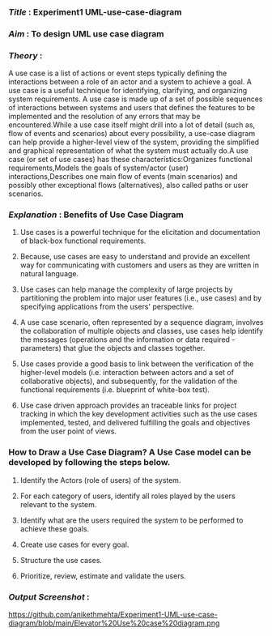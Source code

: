 ### ***Title*** : Experiment1 UML-use-case-diagram

### ***Aim*** : To design UML use case diagram

### ***Theory*** : 
A use case is a list of actions or event steps typically defining the interactions between a role of an actor and a system to achieve a goal. A use case is a useful technique for identifying, clarifying, and organizing system requirements. A use case is made up of a set of possible sequences of interactions between systems and users that defines the features to be implemented and the resolution of any errors that may be encountered.While a use case itself might drill into a lot of detail (such as, flow of events and scenarios) about every possibility, a use-case diagram can help provide a higher-level view of the system, providing the simplified and graphical representation of what the system must actually do.A use case (or set of use cases) has these characteristics:Organizes functional requirements,Models the goals of system/actor (user) interactions,Describes one main flow of events (main scenarios) and possibly other exceptional flows (alternatives), also called paths or user scenarios.

### ***Explanation*** : Benefits of Use Case Diagram
1. Use cases is a powerful technique for the elicitation and documentation of black-box functional requirements.

2. Because, use cases are easy to understand and provide an excellent way for communicating with customers and users as they are written in natural language.

3. Use cases can help manage the complexity of large projects by partitioning the problem into major user features (i.e., use cases) and by specifying applications from the users' perspective.

4. A use case scenario, often represented by a sequence diagram, involves the collaboration of multiple objects and classes, use cases help identify the messages (operations and the information or data required - parameters) that glue the objects and classes together.

5. Use cases provide a good basis to link between the verification of the higher-level models (i.e. interaction between actors and a set of collaborative objects), and subsequently, for the validation of the functional requirements (i.e. blueprint of white-box test).

6. Use case driven approach provides an traceable links for project tracking in which the key development activities such as the use cases implemented, tested, and delivered fulfilling the goals and objectives from the user point of views.

### How to Draw a Use Case Diagram? A Use Case model can be developed by following the steps below.

1. Identify the Actors (role of users) of the system.

2. For each category of users, identify all roles played by the users relevant to the system.

3. Identify what are the users required the system to be performed to achieve these goals.

4. Create use cases for every goal.

5. Structure the use cases.

6. Prioritize, review, estimate and validate the users.

### ***Output Screenshot*** :

https://github.com/anikethmehta/Experiment1-UML-use-case-diagram/blob/main/Elevator%20Use%20case%20diagram.png
